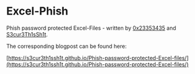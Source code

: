 # Excel-Phish

Phish password protected Excel-Files - written by [0x23353435](https://github.com/0x23353435) and [S3cur3Th1sSh1t](https://github.com/S3cur3Th1sSh1t).

The corresponding blogpost can be found here:

[https://s3cur3th1ssh1t.github.io/Phish-password-protected-Excel-files/](https://s3cur3th1ssh1t.github.io/Phish-password-protected-Excel-files/)
